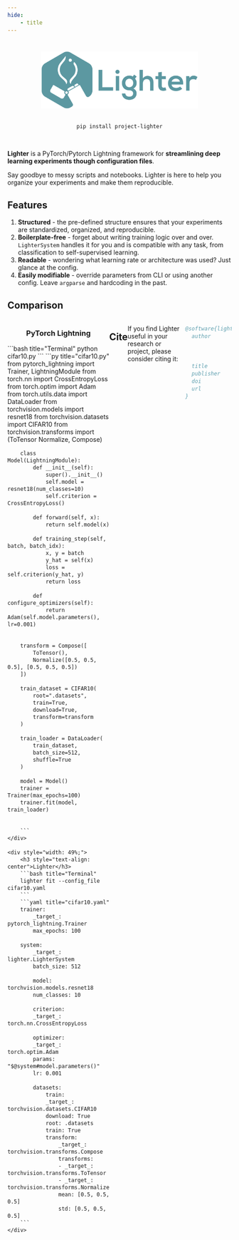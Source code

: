 ```yaml
---
hide:
    - title
---
```


<!-- Fake title -->
#

<!-- Logo -->
<div style="display: flex; justify-content: center;"><img src="assets/images/lighter_banner.png" style="width:70%;"/></div>

<!-- pip install -->
<div style="width:70%; margin:auto; text-align:center">
</br>

```bash
pip install project-lighter
```
</div>
</br>

<!-- Body -->

**Lighter** is a PyTorch/Pytorch Lightning framework for **streamlining deep learning experiments though configuration files**.

Say goodbye to messy scripts and notebooks. Lighter is here to help you organize your experiments and make them reproducible.

## Features

1. **Structured** - the pre-defined structure ensures that your experiments are standardized, organized, and reproducible.
2. **Boilerplate-free** - forget about writing training logic over and over. `LighterSystem` handles it for you and is compatible with any task, from classification to self-supervised learning.
3. **Readable** - wondering what learning rate or architecture was used? Just glance at the config.
4. **Easily modifiable** - override parameters from CLI or using another config. Leave `argparse` and hardcoding in the past.

## Comparison

<div style="display: flex; justify-content: space-between">
    <div style="width: 49%;">
        <h3 style="text-align: center">PyTorch Lightning</h3>
        ```bash title="Terminal"
        python cifar10.py
        ```
        ```py title="cifar10.py"
        from pytorch_lightning import Trainer, LightningModule
        from torch.nn import CrossEntropyLoss
        from torch.optim import Adam
        from torch.utils.data import DataLoader
        from torchvision.models import resnet18
        from torchvision.datasets import CIFAR10
        from torchvision.transforms import (ToTensor
                                            Normalize,
                                            Compose)

        class Model(LightningModule):
            def __init__(self):
                super().__init__()
                self.model = resnet18(num_classes=10)
                self.criterion = CrossEntropyLoss()
            
            def forward(self, x):
                return self.model(x)
            
            def training_step(self, batch, batch_idx):
                x, y = batch
                y_hat = self(x)
                loss = self.criterion(y_hat, y)
                return loss
            
            def configure_optimizers(self):
                return Adam(self.model.parameters(), lr=0.001)


        transform = Compose([
            ToTensor(),
            Normalize([0.5, 0.5, 0.5], [0.5, 0.5, 0.5])
        ])

        train_dataset = CIFAR10(
            root=".datasets",
            train=True,
            download=True,
            transform=transform
        )

        train_loader = DataLoader(
            train_dataset,
            batch_size=512,
            shuffle=True
        )

        model = Model()
        trainer = Trainer(max_epochs=100)
        trainer.fit(model, train_loader)


        ```
    </div>

    <div style="width: 49%;">
        <h3 style="text-align: center">Lighter</h3>
        ```bash title="Terminal"
        lighter fit --config_file cifar10.yaml
        ```
        ```yaml title="cifar10.yaml"
        trainer:
            _target_: pytorch_lightning.Trainer
            max_epochs: 100
        
        system:
            _target_: lighter.LighterSystem
            batch_size: 512

            model: torchvision.models.resnet18
            num_classes: 10

            criterion:
            _target_: torch.nn.CrossEntropyLoss

            optimizer:
            _target_: torch.optim.Adam
            params: "$@system#model.parameters()"
            lr: 0.001
            
            datasets:
                train:
                _target_: torchvision.datasets.CIFAR10
                download: True
                root: .datasets
                train: True
                transform:
                    _target_: torchvision.transforms.Compose
                    transforms:
                    - _target_: torchvision.transforms.ToTensor
                    - _target_: torchvision.transforms.Normalize
                    mean: [0.5, 0.5, 0.5]
                    std: [0.5, 0.5, 0.5]
        ```
    </div>
</div>

## Cite

If you find Lighter useful in your research or project, please consider citing it:

```bibtex
@software{lighter,
  author       = {Ibrahim Hadzic and
                  Suraj Pai and
                  Keno Bressem and
                  Hugo Aerts},
  title        = {Lighter},
  publisher    = {Zenodo},
  doi          = {10.5281/zenodo.8007711},
  url          = {https://doi.org/10.5281/zenodo.8007711}
}
```
